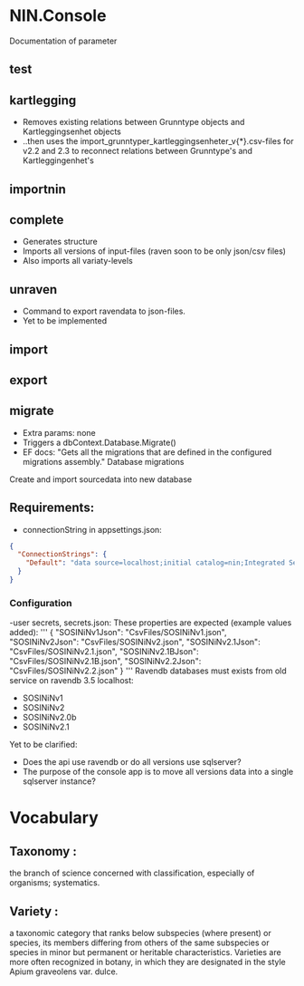 ﻿# NIN.Console

Documentation of parameter
## test



## kartlegging
* Removes existing relations between Grunntype objects and Kartleggingsenhet objects
* ..then uses the import_grunntyper_kartleggingsenheter_v{*}.csv-files for v2.2 and 2.3 to reconnect relations between Grunntype's and Kartleggingenhet's


## importnin



## complete
* Generates structure
* Imports all versions of input-files (raven soon to be only json/csv files)
* Also imports all variaty-levels


## unraven
* Command to export ravendata to json-files.
* Yet to be implemented


## import



## export



## migrate
* Extra params: none
* Triggers a dbContext.Database.Migrate()
* EF docs: "Gets all the migrations that are defined in the configured migrations assembly."
<see href="https://aka.ms/efcore-docs-migrations">Database migrations</see>

Create and import sourcedata into new database

## Requirements: 
- connectionString in appsettings.json:
```json
{
  "ConnectionStrings": {
    "Default": "data source=localhost;initial catalog=nin;Integrated Security=SSPI;MultipleActiveResultSets=True;App=EntityFramework"
  }
}
```

### Configuration
-user secrets, secrets.json:
These properties are expected (example values added):
'''
{
  "SOSINiNv1Json": "CsvFiles/SOSINiNv1.json",
  "SOSINiNv2Json": "CsvFiles/SOSINiNv2.json",
  "SOSINiNv2.1Json": "CsvFiles/SOSINiNv2.1.json",
  "SOSINiNv2.1BJson": "CsvFiles/SOSINiNv2.1B.json",
  "SOSINiNv2.2Json": "CsvFiles/SOSINiNv2.2.json"
}
'''
Ravendb databases must exists from old service on ravendb 3.5 localhost:
- SOSINiNv1
- SOSINiNv2
- SOSINiNv2.0b
- SOSINiNv2.1


Yet to be clarified:
* Does the api use ravendb or do all versions use sqlserver?
* The purpose of the console app is to move all versions data into a single sqlserver instance?


# Vocabulary

## Taxonomy :
the branch of science concerned with classification, 
especially of organisms; systematics.

## Variety :
a taxonomic category that ranks below subspecies (where present) or species, 
its members differing from others of the same subspecies or 
species in minor but permanent or heritable characteristics. 
Varieties are more often recognized in botany, 
in which they are designated in the style Apium graveolens var. dulce.